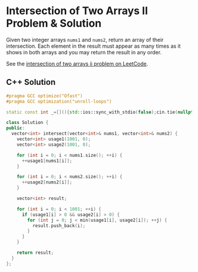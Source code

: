 # Intersection of Two Arrays II Problem & Solution

Given two integer arrays `nums1` and `nums2`, return an array of their intersection.
Each element in the result must appear as many times as it shows in both arrays and you may return the result in any order.

See the [intersection of two arrays ii problem on LeetCode](https://leetcode.com/problems/intersection-of-two-arrays-ii).

## C++ Solution

```cpp
#pragma GCC optimize("Ofast")
#pragma GCC optimization("unroll-loops")

static const int _=[](){std::ios::sync_with_stdio(false);cin.tie(nullptr);cout.tie(nullptr);return 0;}();

class Solution {
public:
  vector<int> intersect(vector<int>& nums1, vector<int>& nums2) {
    vector<int> usage1(1001, 0);
    vector<int> usage2(1001, 0);

    for (int i = 0; i < nums1.size(); ++i) {
      ++usage1[nums1[i]];
    }

    for (int i = 0; i < nums2.size(); ++i) {
      ++usage2[nums2[i]];
    }

    vector<int> result;

    for (int i = 0; i < 1001; ++i) {
      if (usage1[i] > 0 && usage2[i] > 0) {
        for (int j = 0; j < min(usage1[i], usage2[i]); ++j) {
          result.push_back(i);
        }
      }
    }

    return result;
  }
};
```
